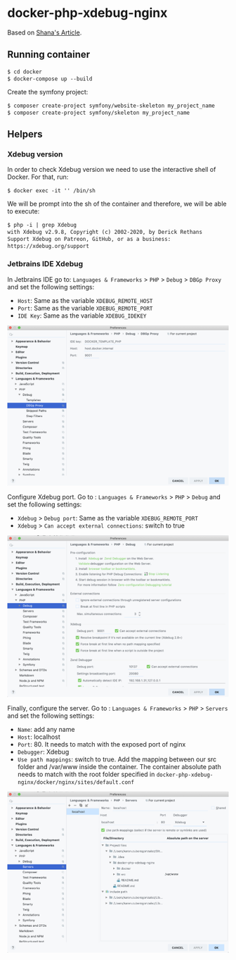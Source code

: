 # docker-php-xdebug-nginx

Based on [Shana's Article](https://x-team.com/blog/docker-compose-php-environment-from-scratch/).

## Running container
```shell script
$ cd docker
$ docker-compose up --build
```

Create the symfony project:
```
$ composer create-project symfony/website-skeleton my_project_name
$ composer create-project symfony/skeleton my_project_name
```

## Helpers
### Xdebug version
In order to check Xdebug version we need to use the interactive shell of Docker. For that, run:
```shell script
$ docker exec -it '' /bin/sh
```

We will be prompt into the sh of the container and therefore, we will be able to execute:
```shell script
$ php -i | grep Xdebug
with Xdebug v2.9.8, Copyright (c) 2002-2020, by Derick Rethans
Support Xdebug on Patreon, GitHub, or as a business: https://xdebug.org/support
```

### Jetbrains IDE Xdebug 
In Jetbrains IDE go to: `Languages & Frameworks` > `PHP` > `Debug` > `DBGp Proxy` and set the following settings:
* `Host`: Same as the variable `XDEBUG_REMOTE_HOST`
* `Port`: Same as the variable `XDEBUG_REMOTE_PORT`
* `IDE Key`: Same as the variable `XDEBUG_IDEKEY`

![DBGp Proxy](./docs/images/capture-dbpg.png)

Configure Xdebug port. Go to : `Languages & Frameworks` > `PHP` > `Debug` and set the following settings:
* `Xdebug` > `Debug port`:  Same as the variable `XDEBUG_REMOTE_PORT`
* `Xdebug` > `Can accept external connections`: switch to true

![DBGp Proxy](./docs/images/capture-debugger.png)

Finally, configure the server. Go to : `Languages & Frameworks` > `PHP` > `Servers` and set the following settings:
* `Name`: add any name
* `Host`: localhost
* `Port`: 80. It needs to match with the exposed port of nginx
* `Debugger`: Xdebug
* `Use path mappings`: switch to true. Add the mapping between our src folder and /var/www inside the container. The container absolute path needs to match with the root folder specified in `docker-php-xdebug-nginx/docker/nginx/sites/default.conf`

![DBGp Proxy](./docs/images/capture-servers.png)
